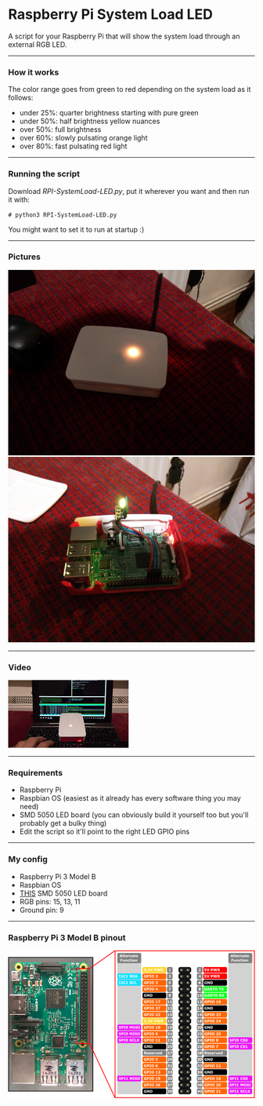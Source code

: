 # Raspberry Pi System Load LED
A script for your Raspberry Pi that will show the system load through an external RGB LED.

--------------------------------------------------------------------------------

### How it works

The color range goes from green to red depending on the system load as it follows:
 - under 25%: quarter brightness starting with pure green
 - under 50%: half brightness yellow nuances
 - over 50%: full brightness
 - over 60%: slowly pulsating orange light
 - over 80%: fast pulsating red light

--------------------------------------------------------------------------------

### Running the script

Download *RPI-SystemLoad-LED.py*, put it wherever you want and then run it with:

    # python3 RPI-SystemLoad-LED.py

You might want to set it to run at startup :)

--------------------------------------------------------------------------------

### Pictures

![raspberry pi 3 model b - closed](https://raw.githubusercontent.com/blchinezu/RPI-SystemLoad-LED/master/images/IMG_20180131_214042.jpg)
![raspberry pi 3 model b - opened](https://github.com/blchinezu/RPI-SystemLoad-LED/blob/master/images/IMG_20180131_214209.jpg?raw=true)

--------------------------------------------------------------------------------

### Video

[![Youtube Video](https://raw.githubusercontent.com/blchinezu/RPI-SystemLoad-LED/master/images/video-thumb.jpeg)](https://www.youtube.com/watch?v=9k0FLhkswZg)

--------------------------------------------------------------------------------

### Requirements

 - Raspberry Pi
 - Raspbian OS (easiest as it already has every software thing you may need)
 - SMD 5050 LED board (you can obviously build it yourself too but you'll probably get a bulky thing)
 - Edit the script so it'll point to the right LED GPIO pins

--------------------------------------------------------------------------------

### My config

 - Raspberry Pi 3 Model B
 - Raspbian OS
 - [THIS](https://www.aliexpress.com/item/3-Colour-RGB-SMD-LED-Module-5050-full-color-Pwm-tri-color-LED-For-Arduino-MCU/32818529969.html) SMD 5050 LED board
 - RGB pins: 15, 13, 11
 - Ground pin: 9

--------------------------------------------------------------------------------

### Raspberry Pi 3 Model B pinout

![Raspberry Pi 3 Model B pinout image](https://raw.githubusercontent.com/blchinezu/RPI-SystemLoad-LED/master/images/rpi-pinout.png)
